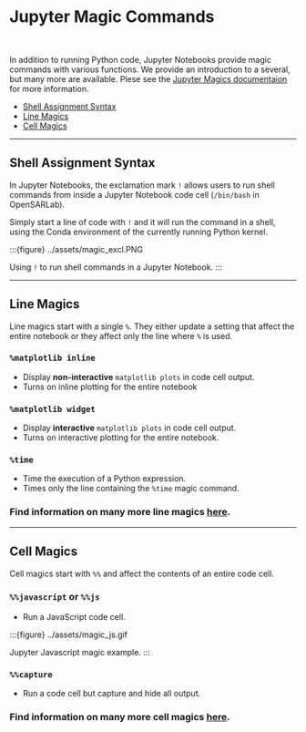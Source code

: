 # Jupyter Magic Commands
<br>

In addition to running Python code, Jupyter Notebooks provide magic commands with various functions. We provide an introduction to a several, but many more are available. Plese see the [Jupyter Magics documentaion](https://ipython.readthedocs.io/en/stable/interactive/magics.html) for more information. 

- [Shell Assignment Syntax](#Shell-Assignment-Syntax)
- [Line Magics](#Line-Magics)
- [Cell Magics](#Cell-Magics)

---

## Shell Assignment Syntax


In Jupyter Notebooks, the exclamation mark `!` allows users to run shell commands from inside a Jupyter Notebook code cell (`/bin/bash` in OpenSARLab).

Simply start a line of code with `!` and it will run the command in a shell, using the Conda environment of the currently running Python kernel. 

:::{figure} ../assets/magic_excl.PNG

Using `!` to run shell commands in a Jupyter Notebook.
:::

---

## Line Magics

Line magics start with a single `%`. They either update a setting that affect the entire notebook or they affect only the line where `%` is used. 

### `%matplotlib inline`
- Display **non-interactive** `matplotlib plots` in code cell output.
- Turns on inline plotting for the entire notebook

### `%matplotlib widget`
- Display **interactive** `matplotlib plots` in code cell output.
- Turns on interactive plotting for the entire notebook.

### `%time`
- Time the execution of a Python expression.
- Times only the line containing the `%time` magic command.

### Find information on many more line magics [here](https://ipython.readthedocs.io/en/stable/interactive/magics.html#:~:text=IPython%20trove%20classifier.-,Line%20magics,-%EF%83%81).


---

## Cell Magics

Cell magics start with `%%` and affect the contents of an entire code cell. 

### `%%javascript` or `%%js`
- Run a JavaScript code cell. 

:::{figure} ../assets/magic_js.gif

Jupyter Javascript magic example.
:::

### `%%capture`
- Run a code cell but capture and hide all output.


### Find information on many more cell magics [here](https://ipython.readthedocs.io/en/stable/interactive/magics.html#cell-magics:~:text=True%20value%20set.-,Cell%20magics,-%EF%83%81).
